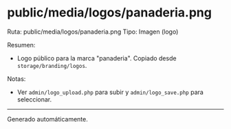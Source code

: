 # public/media/logos/panaderia.png

Ruta: public/media/logos/panaderia.png
Tipo: Imagen (logo)

Resumen:
- Logo público para la marca "panaderia". Copiado desde `storage/branding/logos`.

Notas:
- Ver `admin/logo_upload.php` para subir y `admin/logo_save.php` para seleccionar.

---
Generado automáticamente.